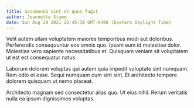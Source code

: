 ```yaml
---
title: assumenda sint et quos fugit
author: Jeannette Stamm
date: Sun Aug 29 2021 22:45:38 GMT-0400 (Eastern Daylight Time)
---
```

Velit autem ullam voluptatem maiores temporibus modi aut doloribus. Perferendis consequuntur eos omnis quo. Ipsam eum id molestiae dolor. Molestiae vero sapiente necessitatibus et. Quisquam veniam sit voluptatem ut est est consequatur natus.

 Laborum dolorem voluptas qui autem quia impedit voluptate sint numquam. Rem odio et esse. Sequi numquam cum sint sint. Et architecto tempore dolorem quisquam ut nemo placeat.

 Architecto magnam sed consectetur alias quo. Ut eius nihil. Rerum veritatis nulla ea ipsum dignissimos voluptas.
